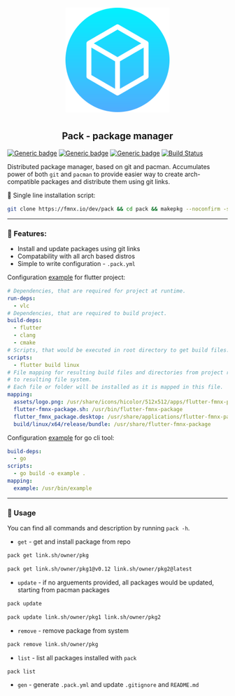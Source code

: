 <p align="center">
<img style="align: center; padding-left: 10px; padding-right: 10px; padding-bottom: 10px;" width="238px" height="238px" src="./logo.png" />
</p>

<h2 align="center">Pack - package manager</h2>

[![Generic badge](https://img.shields.io/badge/LICENSE-GPL-orange.svg)](https://fmnx.io/dev/pack/src/branch/main/LICENSE)
[![Generic badge](https://img.shields.io/badge/GITEA-REPO-blue.svg)](https://fmnx.io/dev/pack)
[![Generic badge](https://img.shields.io/badge/GITHUB-REPO-white.svg)](https://github.com/fmnx-io/pack)
[![Build Status](https://ci.fmnx.io/api/badges/dev/repo/status.svg)](https://ci.fmnx.io/dev/pack)

Distributed package manager, based on git and pacman. Accumulates power of both `git` and `pacman` to provide easier way to create arch-compatible packages and distribute them using git links.

💾 Single line installation script:

```sh
git clone https://fmnx.io/dev/pack && cd pack && makepkg --noconfirm -sfri
```

---

### 🚀 Features:

- Install and update packages using git links
- Compatability with all arch based distros
- Simple to write configuration - `.pack.yml`

Configuration [example](add_fl_tmp_link) for flutter project:

```yml
# Dependencies, that are required for project at runtime.
run-deps:
  - vlc
# Dependencies, that are required to build project.
build-deps:
  - flutter
  - clang
  - cmake
# Scripts, that would be executed in root directory to get build files.
scripts:
  - flutter build linux
# File mapping for resulting build files and directories from project root
# to resulting file system.
# Each file or folder will be installed as it is mapped in this file.
mapping:
  assets/logo.png: /usr/share/icons/hicolor/512x512/apps/flutter-fmnx-package.png
  flutter-fmnx-package.sh: /usr/bin/flutter-fmnx-package
  flutter_fmnx_package.desktop: /usr/share/applications/flutter-fmnx-package.desktop
  build/linux/x64/release/bundle: /usr/share/flutter-fmnx-package
```

Configuration [example](add_fl_tmp_link) for go cli tool:

```yml
build-deps:
  - go
scripts:
  - go build -o example .
mapping:
  example: /usr/bin/example
```

---

### 📄 Usage

You can find all commands and description by running `pack -h`.

- `get` - get and install package from repo

```sh
pack get link.sh/owner/pkg
```

```sh
pack get link.sh/owner/pkg1@v0.12 link.sh/owner/pkg2@latest
```

- `update` - if no arguements provided, all packages would be updated, starting from pacman packages

```sh
pack update
```

```sh
pack update link.sh/owner/pkg1 link.sh/owner/pkg2
```

- `remove` - remove package from system

```sh
pack remove link.sh/owner/pkg
```

- `list` - list all packages installed with `pack`

```sh
pack list
```

- `gen` - generate `.pack.yml` and update `.gitignore` and `README.md`
